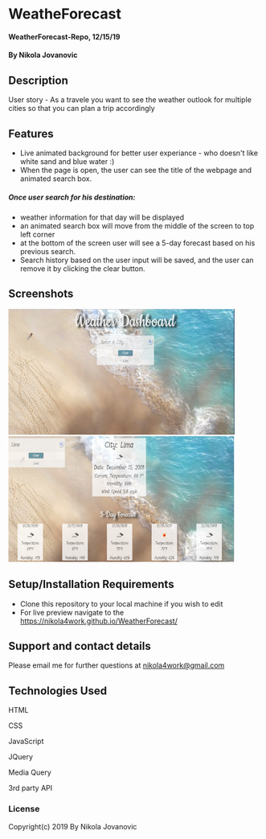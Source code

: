 # WeatheForecast

#### WeatherForecast-Repo, 12/15/19

#### By Nikola Jovanovic

## Description

User story - As a travele you want to see the weather outlook for multiple cities so that you can plan a trip accordingly

## Features

- Live animated background for better user experiance - who doesn't like white sand and blue water :)
- When the page is open, the user can see the title of the webpage and animated search box.

##### Once user search for his destination:

- weather information for that day will be displayed
- an animated search box will move from the middle of the screen to top left corner
- at the bottom of the screen user will see a 5-day forecast based on his previous search.
- Search history based on the user input will be saved, and the user can remove it by clicking the clear button.

## Screenshots

<img src="https://github.com/nikola4work/WeatheForecast/blob/master/assets/images/readme%20pic%201.png" height="250" width="450">

<img src="https://github.com/nikola4work/WeatheForecast/blob/master/assets/images/readme%20pic%202.png" height="250" width="450">

## Setup/Installation Requirements

- Clone this repository to your local machine if you wish to edit
- For live preview navigate to the https://nikola4work.github.io/WeatherForecast/

## Support and contact details

Please email me for further questions at nikola4work@gmail.com

## Technologies Used

HTML

CSS

JavaScript

JQuery

Media Query

3rd party API

### License

Copyright(c) 2019 By Nikola Jovanovic
